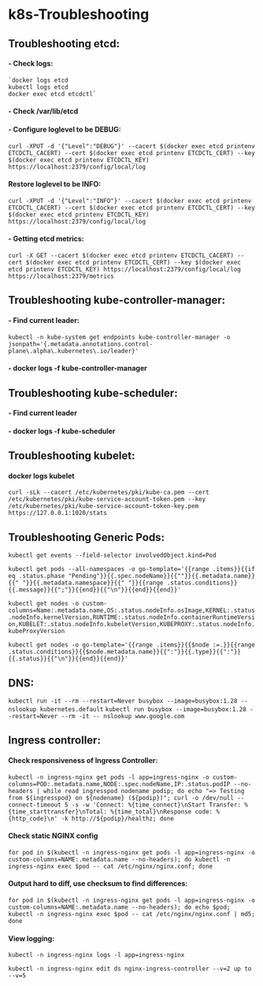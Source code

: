 # k8s-Troubleshooting

## Troubleshooting etcd:
#### - Check logs: 
	`docker logs etcd
	kubectl logs etcd
	docker exec etcd etcdctl`
#### - Check /var/lib/etcd
#### - Configure loglevel to be DEBUG:
`curl -XPUT -d '{"Level":"DEBUG"}' --cacert $(docker exec etcd printenv ETCDCTL_CACERT) --cert $(docker exec etcd printenv ETCDCTL_CERT) --key $(docker exec etcd printenv ETCDCTL_KEY) https://localhost:2379/config/local/log`

#### Restore loglevel to be INFO:
`curl -XPUT -d '{"Level":"INFO"}' --cacert $(docker exec etcd printenv ETCDCTL_CACERT) --cert $(docker exec etcd printenv ETCDCTL_CERT) --key $(docker exec etcd printenv ETCDCTL_KEY) https://localhost:2379/config/local/log`

#### - Getting etcd metrics:
`curl -X GET --cacert $(docker exec etcd printenv ETCDCTL_CACERT) --cert $(docker exec etcd printenv ETCDCTL_CERT) --key $(docker exec etcd printenv ETCDCTL_KEY) https://localhost:2379/config/local/log https://localhost:2379/metrics`

## Troubleshooting kube-controller-manager:
#### - Find current leader:
`kubectl -n kube-system get endpoints kube-controller-manager -o jsonpath='{.metadata.annotations.control-plane\.alpha\.kubernetes\.io/leader}'`

#### - docker logs -f kube-controller-manager

## Troubleshooting kube-scheduler:
#### - Find current leader
#### - docker logs -f kube-scheduler

## Troubleshooting kubelet:

#### docker logs kubelet
`curl -sLk --cacert /etc/kubernetes/pki/kube-ca.pem --cert /etc/kubernetes/pki/kube-service-account-token.pem --key /etc/kubernetes/pki/kube-service-account-token-key.pem https://127.0.0.1:1020/stats`

## Troubleshooting Generic Pods:

`kubectl get events --field-selector involvedObject.kind=Pod`

`kubectl get pods --all-namespaces -o go-template='{{range .items}}{{if eq .status.phase "Pending"}}{{.spec.nodeName}}{{""}}{{.metadata.name}}{{" "}}{{.metadata.namespace}}{{" "}}{{range .status.conditions}}{{.message}}{{";"}}{{end}}{{"\n"}}{{end}}{{end}}'`

`kubectl get nodes -o custom-columns=Name:.metadata.name,OS:.status.nodeInfo.osImage,KERNEL:.status.nodeInfo.kernelVersion,RUNTIME:.status.nodeInfo.containerRuntimeVersion,KUBELET:.status.nodeInfo.kubeletVersion,KUBEPROXY:.status.nodeInfo.kubeProxyVersion`


`kubectl get nodes -o go-template='{{range .items}}{{$node :=.}}{{range .status.conditions}}{{$node.metadata.name}}{{":"}}{{.type}}{{":"}}{{.status}}{{"\n"}}{{end}}{{end}}'`

## DNS:

`kubectl run -it --rm --restart=Never busybox --image=busybox:1.28 -- nslookup kubernetes.default`
`kubectl run busybox --image=busybox:1.28 --restart=Never --rm -it -- nslookup www.google.com`

## Ingress controller:

#### Check responsiveness of Ingress Controller: 
`kubectl -n ingress-nginx get pods -l app=ingress-nginx -o custom-columns=POD:.metadata.name,NODE:.spec.nodeName,IP:.status.podIP --no-headers | while read ingresspod nodename podip; do echo "=> Testing from ${ingresspod} on ${nodename} (${podip})"; curl -o /dev/null --connect-timeout 5 -s -w 'Connect: %{time_connect}\nStart Transfer: %{time_starttransfer}\nTotal: %{time_total}\nResponse code: %{http_code}\n' -k http://${podip}/healthz; done`

#### Check static NGINX config

`for pod in $(kubectl -n ingress-nginx get pods -l app=ingress-nginx -o custom-columns=NAME:.metadata.name --no-headers); do kubectl -n ingress-nginx exec $pod -- cat /etc/nginx/nginx.conf; done`

#### Output hard to diff, use checksum to find differences:

`for pod in $(kubectl -n ingress-nginx get pods -l app=ingress-nginx -o custom-columns=NAME:.metadata.name --no-headers); do echo $pod; kubectl -n ingress-nginx exec $pod -- cat /etc/nginx/nginx.conf | md5; done`

#### View logging:

`kubectl -n ingress-nginx logs -l app=ingress-nginx`

`kubectl -n ingress-nginx edit ds nginx-ingress-controller --v=2 up to --v=5`
